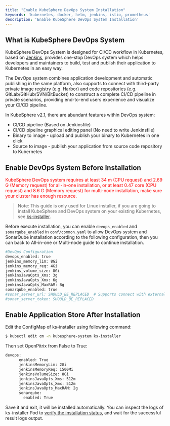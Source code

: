 ```yaml
---
title: "Enable KubeSphere DevOps System Installation"
keywords: 'kubernetes, docker, helm, jenkins, istio, prometheus'
description: 'Enable KubeSphere DevOps System Installation'
---
```


## What is KubeSphere DevOps System

KubeSphere DevOps System is designed for CI/CD workflow in Kubernetes, based on [Jenkins](https://jenkins.io/), provides one-stop DevOps system which helps developers and maintainers to build, test and publish their application to Kubernetes in an easy way.

The DevOps system combines application development and automatic publishing in the same platform, also supports to connect with third-party private image registry (e.g. Harbor) and code repositories (e.g. GitLab/GitHub/SVN/BitBucket) to construct a complete CI/CD pipeline in private scenarios, providing end-to-end users experience and visualize your CI/CD pipeline.

In KubeSphere v2.1, there are abundant features within DevOps system:

- CI/CD pipeline (Based on Jenkinsfile)
- CI/CD pipeline graphical editing panel (No need to write Jenkinsfile)
- Binary to image - upload and publish your binary to Kubernetes in one click
- Source to image - publish your application from source code repository to Kubernetes


## Enable DevOps System Before Installation

<font color=red>KubeSphere DevOps system requires at least 34 m (CPU request) and 2.69 G (Memory request) for all-in-one installation, or at least 0.47 core (CPU request) and 8.6 G (Memory request) for multi-node installation, make sure your cluster has enough resource.</font>

> Note: This guide is only used for Linux installer, if you are going to install KubeSphere and DevOps system on your existing Kubernetes, see [ks-installer](https://github.com/kubesphere/ks-installer).

Before execute installation, you can enable `devops_enabled` and `sonarqube_enabled` in `conf/common.yaml` to allow DevOps system and SonarQube installation according to the following configuration, then you can back to All-in-one or Multi-node guide to continue installation.

```bash
#DevOps Configuration
devops_enabled: true
jenkins_memory_lim: 8Gi
jenkins_memory_req: 4Gi
jenkins_volume_size: 8Gi
jenkinsJavaOpts_Xms: 3g
jenkinsJavaOpts_Xmx: 6g
jenkinsJavaOpts_MaxRAM: 8g
sonarqube_enabled: true
#sonar_server_url: SHOULD_BE_REPLACED  # Supports connect with external SonarQube if you have, you can replace in these two fields.
#sonar_server_token: SHOULD_BE_REPLACED
```

## Enable Application Store After Installation

Edit the ConfigMap of ks-installer using following command:

```bash
$ kubectl edit cm -n kubesphere-system ks-installer
```

Then set OpenPitrix from False to True:

```bash
devops:
      enabled: True
      jenkinsMemoryLim: 2Gi
      jenkinsMemoryReq: 1500Mi
      jenkinsVolumeSize: 8Gi
      jenkinsJavaOpts_Xms: 512m
      jenkinsJavaOpts_Xmx: 512m
      jenkinsJavaOpts_MaxRAM: 2g
      sonarqube:
        enabled: True
```

Save it and exit, it will be installed automatically. You can inspect the logs of ks-installer Pod to [verify the installation status](../verify-components), and wait for the successful result logs output.

